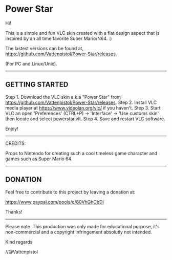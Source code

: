 # Power Star

Hi! 

This is a simple and fun VLC skin created with a flat design aspect that is inspired by an all time favorite Super Mario/N64. :)

The lastest versions can be found at, https://github.com/Vattenpistol/Power-Star/releases.

(For PC and Linux/Unix).

-----------
GETTING STARTED
---
Step 1. Download the VLC skin a.k.a "Power Star" from https://github.com/Vattenpistol/Power-Star/releases.
Step 2. Install VLC media player at https://www.videolan.org/vlc/ if you haven't.
Step 3. Start VLC an open 'Preferences' (CTRL+P) -> 'Interface' ->  'Use customs skin' then locate and select powerstar.vlt.
Step 4. Save and restart VLC software.

Enjoy!

-----------

CREDITS:

Props to Nintendo for creating such a cool timeless game character and games such as Super Mario 64.

-----------
DONATION
---
Feel free to contribute to this project by leaving a donation at:

https://www.paypal.com/pools/c/80VhGhCbDi

Thanks!

-----------
Please note.
This production was only made for educational purpose, it's non-commercial and a copyright infringement absolutly not intended.

Kind regards

//@Vattenpistol
